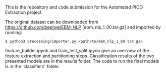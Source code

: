 This is the repository and code submission for the Automated PICO Extraction project.

The original dataset can be downloaded from https://github.com/bepnye/EBM-NLP [ebm_nlp_1_00.tar.gz] and
imported by running:

`$ python3 processing/importer.py <path/to/ebm_nlp_1_00.tar.gz>`

feature_builder.ipynb and train_test_split.ipynb give an overview of the feature extraction and partitioning steps.
Classification results of the two presented models are in the results folder.
The code to run the final models is in the 'classifiers' folder.

